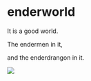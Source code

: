 <h1>enderworld</h1>
<p>It is a good world.</p>
<p>The endermen in it,</p>
<p>and the enderdrangon in it.</p>
<img src="http://img3.imgtn.bdimg.com/it/u=3889926864,4250077507&fm=26&gp=0.jpg">
